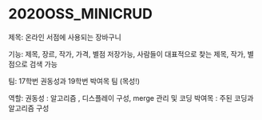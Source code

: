 # 2020OSS_MINICRUD

제목:
온라인 서점에 사용되는 장바구니

기능:
제목, 장르, 작가, 가격, 별점 저장가능,
사람들이 대표적으로 찾는 제목, 작가, 별점으로 검색 가능

팀:
17학번 권동성과 19학번 박여목 팀 (목성!)

역할:
권동성 : 알고리즘 , 디스플레이 구성, merge 관리 및 코딩
박여목 : 주된 코딩과 알고리즘 구성
